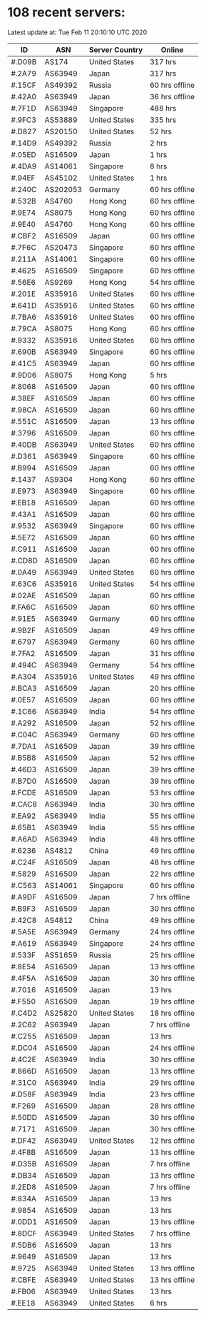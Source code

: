 # 108 recent servers:

Latest update at: Tue Feb 11 20:10:10 UTC 2020

| ID | ASN | Server Country | Online |
| -- | --- | -------------- | ------ |
| #.D09B | AS174 | United States | 317 hrs |
| #.2A79 | AS63949 | Japan | 317 hrs |
| #.15CF | AS49392 | Russia | 60 hrs offline |
| #.42A0 | AS63949 | Japan | 36 hrs offline |
| #.7F1D | AS63949 | Singapore | 488 hrs |
| #.9FC3 | AS53889 | United States | 335 hrs |
| #.D827 | AS20150 | United States | 52 hrs |
| #.14D9 | AS49392 | Russia | 2 hrs |
| #.05ED | AS16509 | Japan | 1 hrs |
| #.4DA9 | AS14061 | Singapore | 8 hrs |
| #.94EF | AS45102 | United States | 1 hrs |
| #.240C | AS202053 | Germany | 60 hrs offline |
| #.532B | AS4760 | Hong Kong | 60 hrs offline |
| #.9E74 | AS8075 | Hong Kong | 60 hrs offline |
| #.9E40 | AS4760 | Hong Kong | 60 hrs offline |
| #.CBF2 | AS16509 | Japan | 60 hrs offline |
| #.7F6C | AS20473 | Singapore | 60 hrs offline |
| #.211A | AS14061 | Singapore | 60 hrs offline |
| #.4625 | AS16509 | Singapore | 60 hrs offline |
| #.56E6 | AS9269 | Hong Kong | 54 hrs offline |
| #.201E | AS35916 | United States | 60 hrs offline |
| #.641D | AS35916 | United States | 60 hrs offline |
| #.7BA6 | AS35916 | United States | 60 hrs offline |
| #.79CA | AS8075 | Hong Kong | 60 hrs offline |
| #.9332 | AS35916 | United States | 60 hrs offline |
| #.690B | AS63949 | Singapore | 60 hrs offline |
| #.41C5 | AS63949 | Japan | 60 hrs offline |
| #.9D06 | AS8075 | Hong Kong | 5 hrs |
| #.8068 | AS16509 | Japan | 60 hrs offline |
| #.38EF | AS16509 | Japan | 60 hrs offline |
| #.98CA | AS16509 | Japan | 60 hrs offline |
| #.551C | AS16509 | Japan | 13 hrs offline |
| #.3796 | AS16509 | Japan | 60 hrs offline |
| #.40DB | AS63949 | United States | 60 hrs offline |
| #.D361 | AS63949 | Singapore | 60 hrs offline |
| #.B994 | AS16509 | Japan | 60 hrs offline |
| #.1437 | AS9304 | Hong Kong | 60 hrs offline |
| #.E973 | AS63949 | Singapore | 60 hrs offline |
| #.EB18 | AS16509 | Japan | 60 hrs offline |
| #.43A1 | AS16509 | Japan | 60 hrs offline |
| #.9532 | AS63949 | Singapore | 60 hrs offline |
| #.5E72 | AS16509 | Japan | 60 hrs offline |
| #.C911 | AS16509 | Japan | 60 hrs offline |
| #.CD8D | AS16509 | Japan | 60 hrs offline |
| #.0A49 | AS63949 | United States | 60 hrs offline |
| #.63C6 | AS35916 | United States | 54 hrs offline |
| #.02AE | AS16509 | Japan | 60 hrs offline |
| #.FA6C | AS16509 | Japan | 60 hrs offline |
| #.91E5 | AS63949 | Germany | 60 hrs offline |
| #.9B2F | AS16509 | Japan | 49 hrs offline |
| #.6797 | AS63949 | Germany | 60 hrs offline |
| #.7FA2 | AS16509 | Japan | 31 hrs offline |
| #.494C | AS63949 | Germany | 54 hrs offline |
| #.A304 | AS35916 | United States | 49 hrs offline |
| #.BCA3 | AS16509 | Japan | 20 hrs offline |
| #.0E57 | AS16509 | Japan | 60 hrs offline |
| #.1C66 | AS63949 | India | 54 hrs offline |
| #.A292 | AS16509 | Japan | 52 hrs offline |
| #.C04C | AS63949 | Germany | 60 hrs offline |
| #.7DA1 | AS16509 | Japan | 39 hrs offline |
| #.B5B8 | AS16509 | Japan | 52 hrs offline |
| #.46D3 | AS16509 | Japan | 39 hrs offline |
| #.B7D0 | AS16509 | Japan | 39 hrs offline |
| #.FCDE | AS16509 | Japan | 53 hrs offline |
| #.CAC8 | AS63949 | India | 30 hrs offline |
| #.EA92 | AS63949 | India | 55 hrs offline |
| #.65B1 | AS63949 | India | 55 hrs offline |
| #.A6AD | AS63949 | India | 48 hrs offline |
| #.6236 | AS4812 | China | 49 hrs offline |
| #.C24F | AS16509 | Japan | 48 hrs offline |
| #.5829 | AS16509 | Japan | 22 hrs offline |
| #.C563 | AS14061 | Singapore | 60 hrs offline |
| #.A9DF | AS16509 | Japan | 7 hrs offline |
| #.B9F3 | AS16509 | Japan | 30 hrs offline |
| #.42C8 | AS4812 | China | 49 hrs offline |
| #.5A5E | AS63949 | Germany | 24 hrs offline |
| #.A619 | AS63949 | Singapore | 24 hrs offline |
| #.533F | AS51659 | Russia | 25 hrs offline |
| #.8E54 | AS16509 | Japan | 13 hrs offline |
| #.4F5A | AS16509 | Japan | 30 hrs offline |
| #.7016 | AS16509 | Japan | 13 hrs |
| #.F550 | AS16509 | Japan | 19 hrs offline |
| #.C4D2 | AS25820 | United States | 18 hrs offline |
| #.2C62 | AS63949 | Japan | 7 hrs offline |
| #.C255 | AS16509 | Japan | 13 hrs |
| #.DC04 | AS16509 | Japan | 24 hrs offline |
| #.4C2E | AS63949 | India | 30 hrs offline |
| #.866D | AS16509 | Japan | 13 hrs offline |
| #.31C0 | AS63949 | India | 29 hrs offline |
| #.D58F | AS63949 | India | 23 hrs offline |
| #.F269 | AS16509 | Japan | 28 hrs offline |
| #.50DD | AS16509 | Japan | 30 hrs offline |
| #.7171 | AS16509 | Japan | 30 hrs offline |
| #.DF42 | AS63949 | United States | 12 hrs offline |
| #.4F8B | AS16509 | Japan | 13 hrs offline |
| #.D35B | AS16509 | Japan | 7 hrs offline |
| #.DB34 | AS16509 | Japan | 13 hrs offline |
| #.2ED8 | AS16509 | Japan | 7 hrs offline |
| #.834A | AS16509 | Japan | 13 hrs |
| #.9854 | AS16509 | Japan | 13 hrs |
| #.0DD1 | AS16509 | Japan | 13 hrs offline |
| #.8DCF | AS63949 | United States | 7 hrs offline |
| #.5DB6 | AS16509 | Japan | 13 hrs |
| #.9649 | AS16509 | Japan | 13 hrs |
| #.9725 | AS63949 | United States | 13 hrs offline |
| #.CBFE | AS63949 | United States | 13 hrs offline |
| #.FB06 | AS63949 | United States | 13 hrs |
| #.EE18 | AS63949 | United States | 6 hrs |

